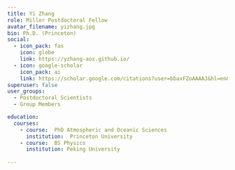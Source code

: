 ```yaml
---
title: Yi Zhang
role: Miller Postdoctoral Fellow
avatar_filename: yizhang.jpg
bio: Ph.D. (Princeton)
social:
  - icon_pack: fas
    icon: globe
    link: https://yzhang-aos.github.io/
  - icon: google-scholar
    icon_pack: ai
    link: https://scholar.google.com/citations?user=bbaxFZoAAAAJ&hl=en&oi=sra
superuser: false
user_groups:
  - Postdoctoral Scientists
  - Group Members

education:
  courses:
    - course:  PhD Atmospheric and Oceanic Sciences
      institution:  Princeton University
    - course:  BS Physics
      institution: Peking University
      
---
```

